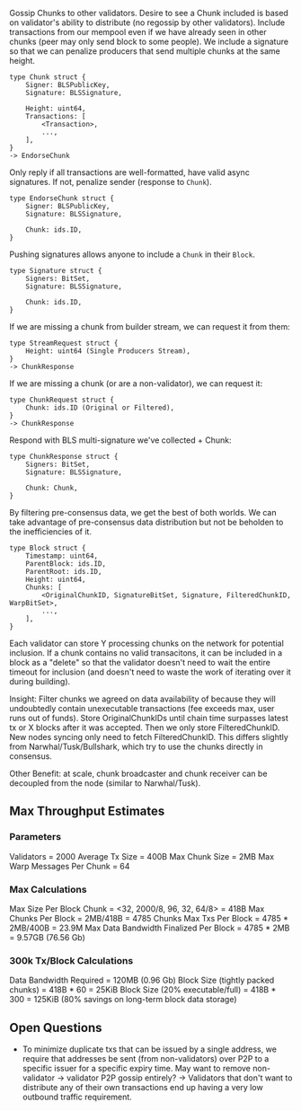 Gossip Chunks to other validators. Desire to see a Chunk included
is based on validator's ability to distribute (no regossip by other
validators). Include transactions from our mempool even if we have already seen in other
chunks (peer may only send block to some people). We include a signature so that we can
penalize producers that send multiple chunks at the same height.
```
type Chunk struct {
    Signer: BLSPublicKey,
    Signature: BLSSignature,

    Height: uint64,
    Transactions: [
        <Transaction>,
        ...,
    ],
}
-> EndorseChunk
```

Only reply if all transactions are well-formatted, have valid async signatures. If not,
penalize sender (response to `Chunk`).
```
type EndorseChunk struct {
    Signer: BLSPublicKey,
    Signature: BLSSignature,

    Chunk: ids.ID,
}
```

Pushing signatures allows anyone to include a `Chunk` in their `Block`.
```
type Signature struct {
    Signers: BitSet,
    Signature: BLSSignature,

    Chunk: ids.ID,
}
```

If we are missing a chunk from builder stream, we can request it from them:
```
type StreamRequest struct {
    Height: uint64 (Single Producers Stream),
}
-> ChunkResponse
```

If we are missing a chunk (or are a non-validator), we can request it:
```
type ChunkRequest struct {
    Chunk: ids.ID (Original or Filtered),
}
-> ChunkResponse
```

Respond with BLS multi-signature we've collected + Chunk:
```
type ChunkResponse struct {
    Signers: BitSet,
    Signature: BLSSignature,

    Chunk: Chunk,
}
```

By filtering pre-consensus data, we get the best of both worlds. We can take advantage
of pre-consensus data distribution but not be beholden to the inefficiencies of it.
```
type Block struct {
    Timestamp: uint64,
    ParentBlock: ids.ID,
    ParentRoot: ids.ID,
    Height: uint64,
    Chunks: [
        <OriginalChunkID, SignatureBitSet, Signature, FilteredChunkID, WarpBitSet>,
        ...,
    ],
}
```

Each validator can store Y processing chunks on the network for potential inclusion. If a chunk contains no valid transacitons,
it can be included in a block as a "delete" so that the validator doesn't need to wait the entire timeout for inclusion (and doesn't need
to waste the work of iterating over it during building).

Insight: Filter chunks we agreed on data availability of because they will undoubtedly contain unexecutable transactions (fee exceeds max, user
runs out of funds). Store OriginalChunkIDs until chain time surpasses latest tx or X blocks after it was accepted. Then we only store FilteredChunkID.
New nodes syncing only need to fetch FilteredChunkID. This differs slightly from Narwhal/Tusk/Bullshark, which try to use the chunks directly in consensus.

Other Benefit: at scale, chunk broadcaster and chunk receiver can be decoupled from the node (similar to Narwhal/Tusk).

## Max Throughput Estimates
### Parameters
Validators = 2000
Average Tx Size = 400B
Max Chunk Size = 2MB
Max Warp Messages Per Chunk = 64

### Max Calculations
Max Size Per Block Chunk = <32, 2000/8, 96, 32, 64/8> = 418B
Max Chunks Per Block = 2MB/418B = 4785 Chunks
Max Txs Per Block = 4785 * 2MB/400B = 23.9M
Max Data Bandwidth Finalized Per Block = 4785 * 2MB = 9.57GB (76.56 Gb)

### 300k Tx/Block Calculations
Data Bandwidth Required = 120MB (0.96 Gb)
Block Size (tightly packed chunks) = 418B * 60 = 25KiB
Block Size (20% executable/full) = 418B * 300 = 125KiB (80% savings on long-term block data storage)

## Open Questions
* To minimize duplicate txs that can be issued by a single address, we require that addresses be sent (from non-validators) over P2P
to a specific issuer for a specific expiry time. May want to remove non-validator -> validator P2P gossip entirely?
-> Validators that don't want to distribute any of their own transactions end up having a very low outbound traffic requirement.
